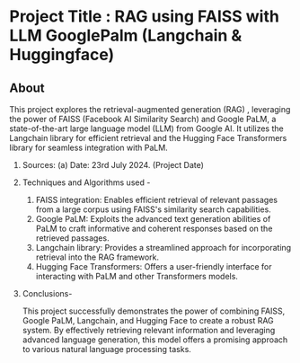 # Project Title : RAG using FAISS with LLM GooglePalm  (Langchain & Huggingface)
## About
This project explores the retrieval-augmented generation (RAG) , leveraging the power of FAISS (Facebook AI Similarity Search) and Google PaLM, a state-of-the-art large language model (LLM) from Google AI. It utilizes the Langchain library for efficient retrieval and the Hugging Face Transformers library for seamless integration with PaLM.

1. Sources:
   (a) Date:    23rd July 2024. (Project Date)


2. Techniques and Algorithms used -

    1. FAISS integration: Enables efficient retrieval of relevant passages from a large corpus using FAISS's similarity search capabilities.
    2. Google PaLM: Exploits the advanced text generation abilities of PaLM to craft informative and coherent responses based on the retrieved passages.
    3. Langchain library: Provides a streamlined approach for incorporating retrieval into the RAG framework.
    4. Hugging Face Transformers: Offers a user-friendly interface for interacting with PaLM and other Transformers models.

3. Conclusions-

    This project successfully demonstrates the power of combining FAISS, Google PaLM, Langchain, and Hugging Face to create a robust RAG system. By effectively retrieving relevant information and leveraging advanced language generation, this model offers a promising approach to various natural language processing tasks.

            

